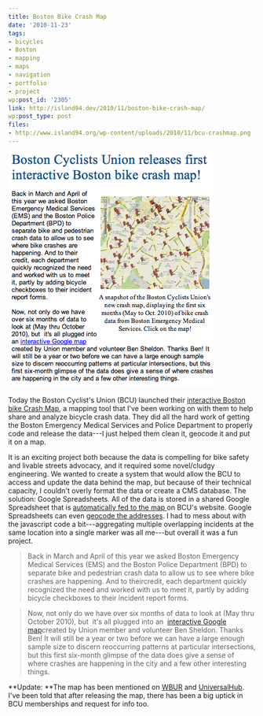 ```yaml
---
title: Boston Bike Crash Map
date: '2010-11-23'
tags:
- bicycles
- Boston
- mapping
- maps
- navigation
- portfolio
- project
wp:post_id: '2305'
link: http://island94.dev/2010/11/boston-bike-crash-map/
wp:post_type: post
files:
- http://www.island94.org/wp-content/uploads/2010/11/bcu-crashmap.png
---
```


[ ![](2010-11-23-Boston-Bike-Crash-Map/bcu-crashmap.png "bcu-crashmap") ](2010-11-23-Boston-Bike-Crash-Map/bcu-crashmap.png)

Today the Boston Cyclist's Union (BCU) launched their [interactive Boston bike Crash Map](http://bostoncyclistsunion.org/resources/crash-map/), a mapping tool that I've been working on with them to help share and analyze bicycle crash data. They did all the hard work of getting the Boston Emergency Medical Services and Police Department to properly code and release the data---I just helped them clean it, geocode it and put it on a map.

It is an exciting project both because the data is compelling for bike safety and livable streets advocacy, and it required some novel/cludgy engineering. We wanted to create a system that would allow the BCU to access and update the data behind the map, but because of their technical capacity, I couldn't overly format the data or create a CMS database. The solution: Google Spreadsheets. All of the data is stored in a shared Google Spreadsheet that is [automatically fed to the map ](http://gmaps-samples.googlecode.com/svn/trunk/spreadsheetsmapwizard/makecustommap.htm)on BCU's website. Google Spreadsheets can even [geocode the addresses](http://apitricks.blogspot.com/2008/10/geocoding-by-google-spreadsheets.html). I had to mess about with the javascript code a bit---aggregating multiple overlapping incidents at the same location into a single marker was all me---but overall it was a fun project.

> Back in March and April of this year we asked Boston Emergency Medical Services (EMS) and the Boston Police Department (BPD) to separate bike and pedestrian crash data to allow us to see where bike crashes are happening. And to theircredit, each department quickly recognized the need and worked with us to meet it, partly by adding bicycle checkboxes to their incident report forms.

>

> Now, not only do we have over six months of data to look at (May thru October 2010), but  it's all plugged into an  [interactive Google map](http://r20.rs6.net/tn.jsp?llr=wpangcdab&et=1103945671173&s=339&e=001wIWbcramWbVCUaA2ne6YH-bCGRpo6WHNa5-ujQcQjMJ7tyjo8dy_VmeXKB8mzWxuGypUF3glNTGPnb_M5N4xUAC7NV2tGaMRYMXifmMlpFxQhX-7doYuKX2VFTcai94WuRhF8Yb7w0MwHz08kAhhONNLvoPuosDn)created by Union member and volunteer Ben Sheldon. Thanks Ben! It will still be a year or two before we can have a large enough sample size to discern reoccurring patterns at particular intersections, but this first six-month glimpse of the data does give a sense of where crashes are happening in the city and a few other interesting things.

**Update: **The map has been mentioned on [WBUR](http://www.wbur.org/2010/11/29/bike-crash-map) and [UniversalHub](http://www.universalhub.com/2010/thats-lot-crashes). I've been told that after releasing the map, there has been a big uptick in BCU memberships and request for info too.
